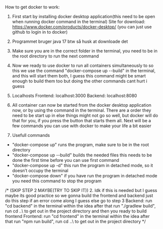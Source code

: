 How to get docker to work:

1. First start by installing docker desktop application(this need to be open when running docker command in the terminal) 
Site for download: https://www.docker.com/products/docker-desktop/ (you can just use github to login in to docker)

2. Programmet bruger java 17 btw så husk at downloade det

3. Make sure you are in the correct folder in the terminal, you need to be in the root directory to run the next command

4. Now we ready to use docker to run all containers simultaneously to so this we use the command "docker-compose up --build" in the terminal, and this will start them both, I guess this command might be smart enough to build them too but doing the other commands cant hurt i guess

5. Localhosts
Frontend: localhost:3000
Backend: localhost:8080

6. All container can now be started from the docker desktop application now, or by using the command in the terminal. There are a order they need to be start up in else things might not go so well, but docker will do that for you, if you press the button that starts them all. Next will be a few commands you can use with docker to make your life a bit easier

7. Usefull commands
- "docker-compose up" runs the program, make sure to be in the root directory
- "docker-compose up --build" builds the needed files this needs to be done the first time before you can use first command
- "docker-compose up -d" this run the program in detached mode, so it doesn’t occupy the terminal
- "docker-compose down" if you have run the program in detached mode you need this command to stop the program










/*
(SKIP STEP 2 MAYBE(TRY TO SKIP IT))
2. Idk if this is needed but I guess maybe its good practice so we gonna build the frontend and backend just do this step if an error come along I guess else go to step 3
Backend: run "cd backend" in the terminal within the idea after that run "./gradlew build", run cd ..\ to get out in the project directory and then you ready to build frontend
Frontend: run "cd frontend" in the terminal within the idea after that run "npm run build", run cd ..\ to get out in the project directory
*/